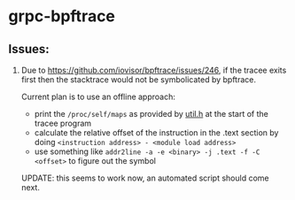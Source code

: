 # grpc-bpftrace

## Issues:

1. Due to https://github.com/iovisor/bpftrace/issues/246, if the tracee exits first then the stacktrace would not be symbolicated by bpftrace.

   Current plan is to use an offline approach:

   - print the `/proc/self/maps` as provided by [util.h](util.h) at the start of the tracee program
   - calculate the relative offset of the instruction in the .text section by doing `<instruction address> - <module load address>`
   - use something like `addr2line -a -e <binary> -j .text -f -C <offset>` to figure out the symbol

   UPDATE: this seems to work now, an automated script should come next.
